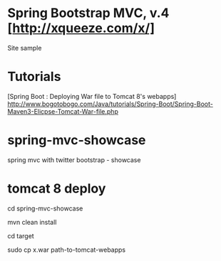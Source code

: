 
# Spring Bootstrap MVC, v.4 [http://xqueeze.com/x/]
Site sample

# Tutorials
[Spring Boot : Deploying War file to Tomcat 8's webapps] http://www.bogotobogo.com/Java/tutorials/Spring-Boot/Spring-Boot-Maven3-Elicpse-Tomcat-War-file.php

# spring-mvc-showcase
spring mvc with twitter bootstrap - showcase

# tomcat 8 deploy

cd spring-mvc-showcase

mvn clean install

cd target

sudo cp x.war path-to-tomcat-webapps


